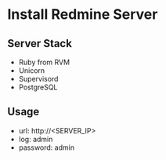 # Install Redmine Server

## Server Stack

* Ruby from RVM
* Unicorn
* Supervisord
* PostgreSQL

## Usage

* url: http://<SERVER_IP>
* log: admin
* password: admin
